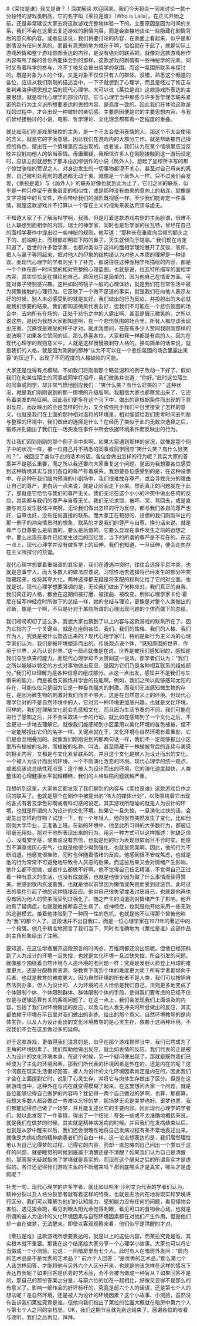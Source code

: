 #《莱拉是谁》我又是谁？！深度解读
欢迎回来。我们今天将会一同来讨论一款十分独特的游戏类制品。它的名字叫《莱拉是谁》（Who is Laila）。在正式开始之前，还是非常建议大家去将这款游戏完整地体验一下的。主要原因是因为时间的关系，我们不会在这里去复述游戏的剧情内容，而是会直接地谈论一些隐藏在剧情背后的意向和内容。或者应该说，我们将要讨论的内容，在表面上看起来，似乎是和剧情没有任何关系的。而最有意思的地方就在于啊，恰恰就在于此了，就是实际上游戏剧情和整个游戏意图表达的内容，是没有绝对的联系的。就像对这款游戏剧作内容有所了解的各位所能体会到的那样，这款游戏的剧情有一些神秘学的元素，同时又有着科学的参与，冷不丁地又会冒出哲学的氛围。而这一氛围所联系与探讨的，既是对象为人的个体，又是对象不仅仅只有人的群体。没错，熟悉这个频道的各位，应该从我们刚刚的描述当中，一下子就想到了心理学，而且是经过了修正与批判弗洛伊德思想之后的现代心理学。大可以说《莱拉是谁》这款游戏所表达的主要思想，就是现代心理学的部分内容。它与心理学当中那些与许多哲学理念联系紧密的新行为主义派所想要表达的思想内容，是高度一致的。因此我们在体验这款游戏的过程中，才会出现一种微妙的亲切感。主要原因便是它的主要思想内容，与我们曾经接触过的小说、电影、哲学理论、文化理念都有着一定程度的重叠。

就比如我们在游戏里操控的主角，是一个不太会使用表情的人。那这个不太会使用的含义，就是它的字面意思。因此我们在游戏内的大部分工作，就是帮助被自己操控的角色，摆出在一个情境里应当出现的，或者说，我们认为在某个情境里应当反映并投射向他人的恰当表情。毋庸置疑，我相信许多人在刚刚接触到这一游玩设定时，应该立刻就想到了那本由加缪创作的小说《局外人》，想起了加缪所书写的那个惊世骇俗的荒谬之人，对身边发生的一切事物都漠不关心，甚至对自己母亲的离世、自己被判处死刑的遭遇都无动于衷，就像是一个局外人一样。只不过我们会发现，《莱拉是谁》与《局外人》的联系好像也就到此为止了，它们之间的联系，似乎是一种只停留于表象层面的相似性，或是那种没有由来的意向上的粘连。就像是文字领域中的互文性，所会带给我们的强烈既视感一样。至少我们能肯定一件事情，就是这款游戏并不打算以一个存在主义的视角来表达荒谬与虚无。

不知道大家了不了解面相学啊，我猜。但是盯着这款游戏右侧的主角脸谱，很难不让人联想到面相学的内容。瑞士的神学家，同时也是哲学家的拉瓦特，曾经在自己的面相学著作中提出过一些神秘的规则。他写道：“那种长在垂直向后倾的额头之下的、前端朝上、而根部却明显下陷的鼻子，天生就倾向于隐喻。” 我们现在肯定知道了，后世的许多哲学家，也都对类似于这样的面相学理论展开了反驳、驳斥。把人与鼻子等同起来，把对他人的印象的结构错认为对他人本质的理解是一种谬误。而现代心理学的学者则坐下了补充，那说往往这种面相学所描绘的内容，都是一个个体在那一时间里的相对完整的心理蓝图。也就是说，拉瓦特所描写的面相学内容，其实恰恰是在描绘他自己。原因也只是简单的，因为他自己在情爱方面，可能对鼻子特别感兴趣。这种如同照镜子一般的心理体验，就是我们在日常生活中最为频繁接触的心理行为。它反映了一个微不足道的事实，就是我们在向他人表示友好的时候，别人未必感受到的就是友好。我们做出的行为反应，并投射出的未必就是我们想要的结果。我们都知道微笑代表友好，但我们不可能在一个悲伤氛围的场合中，去向所有在场的、正处于悲伤之中的人露出啊、甚至是展示微笑的。之所以说这些，是因为我想大家都知道啊，在一个悲伤氛围的场合里，所有人都应该表现出庄重、沉痛或是难受的样子才对。就此我想问，在座有多少人赞同我刚刚那样的说法啊？如果各位赞同的话，那么恭喜各位，大家和我一样都是有病的人。因为在现代心理学的规则意义中，人就是这样慢慢被剥夺人格的。换句简单的话来说，就是我们的人格，就是因为刚刚的那种“认为不可以在一个悲伤氛围的场合里露出笑容”的压迫下，出现了不同程度的人格缺陷的可能。

大家还是觉得有点模糊，不如我们将刚刚那个略显温和的例子改动一下好了。假如我们在和某位陌生的同事或同学打招呼，我们微笑并说道：“你好。”此时这位陌生的同事或同学，却非常气愤地回应我们：“笑什么笑？有什么好笑的？” 这种状况，就是我们刚刚说到的那一情境的升级版啊。我相信大家也都察觉出来了，它还有着突发的特征啊。因此我们更多在这个当下中，做出的是根据条件而出现的下意识反应。而反映出的会是怎样的行为，又全权依托于我们平日里接受了怎样的意义。也就是我们在上面的那种相对温和的环境里，相对能留给我们思考时间去判断与整理的环境中，我们做出的选择是什么？在经历了类似于此的无数次选择之后，锻炼并刻画出了我们在一场突发性事件中所会依据环境条件而反映出的行为。

先让我们回到刚刚的那个例子当中来啊。如果大家遇到那样的状况，就像是那个例子中的状况一样，被一位自己并不熟悉的同事或同学回应“笑什么笑？有什么好笑的？”，被回应了类似于此的话术的话，各位会做出怎样的行为呢？其实大家的答案并不是那么重要，而之所以我还要向大家重复这个问题，是因为我想要各位感受到这种情境其实与我们各自的尊严有着联系。我想要各位感受到的是，在这种设想中、在这种在我们脑内预演的小剧场中，我们很难放弃尊严，或会寻找充分的理由让自己的尊严，更白话一点来说，就是让脸面走下台来。然而真正的问题就在于此了，那就是它恰恰与我们的尊严无关。我们无论在这个小小的冲突中做出任何的反应，其实都与我们的尊严与自尊无关。我们无论求饶、被吓、哭、骂回去，或是直接与对方发生肢体冲突啊，无论我们做出怎样的行为反应，都与我们各自的尊严也好、自尊也好，没有任何直接的联系。而大家正在预想的、设想的我们刚刚举出的那一例子的冲突情景时的想象，联系的才是我们的尊严与自尊。换句话来说，就是尊严与自尊要么是前置的，要么是后置的。它要么显现在事件发生之前的遐想之中，要么出现在事件已经发生过后的回忆里。当下的所谓的尊严是不存在的。在这一点上，现代心理学并没有做哲学上的延伸，我们也知道，一旦延伸，便会走向存在主义所探讨的荒诞。

现代心理学想要着重强调的其实是，我们在遭遇冲突时，往往会选择平息冲突，也就是息事宁人。而大多数人的做法应该说，习惯性地去选择将已经发生的部分冲突隐藏起来，或将其夸大化。两种选择都无疑是将支配的权利让给了它的对立面。也就是说，现代心理学想要强调的是，无论我们做出了何种应对，我们真正的自我、我们真正的人格，都会在这期间被打磨、被扭曲、被改变。例如心理学家卡伦·霍尼在描写神经症时所做下的总结一样，她的总结与理论，更像是对整个人类做出的诊断，像是一个啊，不只是针对于某些所谓的心理出现问题的个体而做下的总结。

我们唠唠叨叨了这么多，我想大家也猜到了以上内容与这款游戏的联系所在了。因为它指向了一个关键点，就是在座的各位，我们、我们的性格、我们的人格、我们作为人，究竟是被什么塑造出来的？现代心理学家们，特别是新行为主义派的心理学家们认为，我们是被环境塑造而出的。传统观点说个体，“感知周围的世界，作用于世界，从而认识世界。”这一观点就像是在说，世界是被我们感知到的，感知是我们与生俱来的能力。而现代心理学却不太赞同这一说法。那学者们认为：“我们之所以能够以特定的方式对事物做出反应，是因为它们乃是各种相互联系的组成部分。”我们可以理解为是各种信息的组成部分。从这一点出发，感知并不是我们与生俱来的能力，而是被后天锻炼并学会的技能啊。例如，我们之所以能够感知太阳的存在，可能仅仅只是因为它是一种极其强大的刺激。而我们无法感知微生物的存在，是因为微生物的刺激对我们而言不够大。这是在自然意义上的环境。但现代心理学针对的不是自然环境中的人，它对另一种环境更加感兴趣，也就是文化环境。同样的，我们在理解文化前会先感知文化，而且因为生活节奏的不同，我们可能在进行了感知之后，并不会采取进一步的行动。就比如在感知到了一个文化之后，不会更进一步地去理解它。就像我们能感知到小区里用以美化环境的各色植被，但不一定能够报出它们的名字一样。关键点就在于，文化环境与自然环境有着重影，它们是会互相叠加的。就像我们刚刚说到的那两句话一样，我们不一定能够报出小区里所有植被的名称，而植被的名称、叫法，甚至隐藏于一株植被背后的连续与美感的相关内容，又都是与文化紧紧联系的。并且这个文化是被人为设计而出的文化，一个被人为设计而出的环境，一个不断演化改变的环境。现代心理学的统一观点，或者应该说总结性观点是：这个被人为设计而出的环境，它的演化速度越快，人类整体的心理健康水平就越糟糕，我们的人格缺陷问题就越严重。

我想听到这里，大家肯定都发现了我们聊到的内容与《莱拉是谁》这款游戏巨作之间的联系了。也就是那个在剧作中被提出的“伟大的媒体计划”，以及围绕着它出现的各式有着玄学色彩啊或者科幻感的设定。其实游戏所隐喻的就是人为设计的环境，也就是所谓的人为设计的文化环境。如果它一旦失控，一旦演化过快的话，会诞生出怎样的怪物？试想一下，有一个年轻人，他的世界突然发生了变化，比如他刚刚大学毕业，正准备上班。在新的环境中，他至此所习得的大多数行为，都被证明毫无用处。那对于他所表现出来的行为，用另一种方式可以这样描述：他缺乏信心、没有安全感，或者说没有自信，也就是他的行为表现很软弱且不合时宜。他感到不满意或灰心丧气，也就是他很少得到强化，也就是赞美啊。因此，他的行为不断消退。他感觉很挫败，同时也伴随着情绪的反应。他感到很不安或焦虑，也就是他的行为常常不可避免地导致令人厌恶的后果。而这些后果又会对情绪产生影响。他什么都不想做，或者什么都做不好啊。他不觉得自己技艺精湛，不觉得自己正过着一种有意义的生活，也没有成就感，也就是他很少因为做了什么事情而获得赞美。他感到很内疚或羞愧，也就是他以前曾因为懒惰或失败而受到过惩罚。此时过去的事件引起了他的这种情绪反应。他对自己很失望或者讨厌自己，也就是他再也没有因为他人的赞美而受到过强化了。随之产生的消退则对情绪产生了影响。他开始有了疑病症，也就是他推断自己生病了，或神经症，也就是他开始采用一些无效的逃避模式。接着他体验到了一种同一性的危机，也就是他不认得那个曾被他称为“我”的那个人了。这段话并不出自我口，而是一位心理学家在1971年的著述中的一个段落。他几乎精准地预言了我们当下，同时也准确地为《莱拉是谁》这部作品的主角形象给出了注解。

要知道，在这位学者展开这段预言的时间点，万维网都还没出现呢。但他已经预料到了人为设计的环境一旦失控，也就是文化环境一旦过快失控，所会引发的问题。就像那个围绕着自然环境与人造环境的老问题一样：究竟是发射火箭登上月球的难度更大，还是分配教育资源、将教育下落到个体的难度更大呢？所有学者都倾向于后者，也就是教育的难度更大。因为自然环境的所有者不是人类，我们可以按照自然法则办事，但人为设计的、人为环境的主人恰恰是我们自己。法则更多地变成了个体限制个体、个体限制群体、群体限制个体的手段，使得我们要考虑的已经不仅仅是与逻辑运算有关的客观问题了。在这一点上，我们会发现我们上面谈及的内容，包括了我们对环境做出的反应，以及与他人发生冲突时所会做出的反应，其实都依赖于环境在平日里对我们做出的训练，给出的那个意义。自然环境教导的是肉体生存，以及人为设计而出的文化环境教导的是心灵生存，依赖于这两种环境。不过我们不会在这里做过多的延伸。

对于这款游戏，更值得我们注意的是，似乎在那个游戏世界当中，我们已然成为了主角的环境因素了。我们帮助他做出反应，就比如表情的反应。我们代表的正是被人为设计的文化环境本身。在这个时候，另一个疑问便出现了，那就是既然我们已经成为了主角的环境因素，那我们所代表的环境因素是外在的，还是内在的呢？这个问题在现实生活很好回答，被人为设计的文化环境因素肯定是内在的，因此我们才会在上面提到它时，说到了心灵生存，并将它与肉体生存做出了区分。但是在这款游戏当中，这种外在与内在就变得模糊了起来。在这里想问大家一个问题，就是各位能够记得自己做梦的内容吗？犹记得一两个自己做过的梦啊，也算，那都算。我想大多数人都会做过一些难以忘怀的梦，那场梦无论是美梦也好、噩梦也罢，我们都能记得自己做了一场梦，并且能复述出它的主要内容。因此现代心理学的学者们，就以此发现了一件事情，得出了一个结论：夸张一些或不太准确地概括来说，就是我们在做梦的时候，其实就是精神病发病的时候。并且我们在发病结束以后，也就是从梦中醒来以后，我们还会很理性地将自己发病过程有条不紊地表述出来，就像是大病初愈的精神病患者们的自白一样。这一论点想表达的是，我们居然理性地认为自己记得梦的过程、记得它的内容，而却一直忽略向自己问出一个类似于这样的问题，就是睡觉的时候到底属于清醒还是不清醒？如果我们认为自己是清醒的，那答案无疑就指向了梦境就是真实的，而现在这个醒来之后的所谓真实才是虚假的。各位还记得我们游戏主角的不断醒来吗？那到底哪头才是真实，哪头才是虚假呢？

补充一句，现代心理学的许多学者，就比如以哈里·沙利文为代表的学者们认为，精神分裂以及人格分裂患者就有着这样的特质，也就是无法内在地将现实和梦境进行区分。我们可以理解为他们的认知能力、感知能力没有任何的问题，看见怪物会害怕，遇见狼会跑，看见刺眼太阳光会觉得刺眼，看见可口的食物会心动。也就是所谓的被人为设计的文化环境因素与自然环境因素都在对他们产生作用。但是他们却一直在做梦，无法醒来，即使以客观观察来看，他们似乎是清醒的才对。

《莱拉是谁》这款游戏所想要表达的，就是以上的这些内容。而莱拉究竟是谁，其实根本就不重要。那我在这个结尾给大家分享一个心理学小故事。大家也可以将它当做成一个小测验。它说：一间暗房里有七个人。此时有人在暗房外发问：“房内的艺术品是不是优秀的艺术品？” 前六个人回答：“是优秀的艺术品。”那么第七个人该怎样回答，才能将他与另外六个人区分开来，也就是他该怎样在这样的情况下表达自我呢？如果回答是优秀的艺术品，会不会被当做成一种盲从？如果回答不是的，那自己的那份答案之分量，与前六位的加在一起相比，好像又显得不是那么的有意义了。影响一部作品的好坏标杆的，究竟是前六个人的话语，还是第七个人的想法呢？是自然环境，还是被人为设计的环境因素？这个小故事、小测验，虽然没有告诉我们莱拉究竟是谁，但他向我们指出了莱拉的位置大概就在暗房中第六个人与第七个人之间的空档里。OK，我们这期节目就先到这结束了。感谢各位的收看与收听，我们之后再见，拜拜。